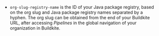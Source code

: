 - `org-slug-registry-name` is the ID of your Java package registry, based on the org slug and Java package registry names separated by a hyphen. The org slug can be obtained from the end of your Buildkite URL, after accessing _Pipelines_ in the global navigation of your organization in Buildkite.
